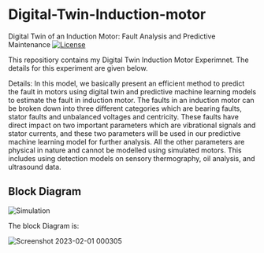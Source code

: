  
# Digital-Twin-Induction-motor
Digital Twin of an Induction Motor: Fault Analysis and Predictive Maintenance
[![License](https://img.shields.io/badge/License-MIT-blue.svg)](https://opensource.org/licenses/MIT)

This repositiory contains my Digital Twin Induction Motor Experimnet. The details for this experiment are given below.

Details:
In this model, we basically present an efficient method to predict the fault in motors using digital twin and predictive machine learning models to estimate the fault in induction motor. The faults in an induction motor can be broken down into three different categories which are bearing faults, stator faults and unbalanced voltages and centricity. These faults have direct impact on two important parameters which are vibrational signals and stator currents, and these two parameters will be used in our predictive machine learning model for further analysis. All the other parameters are physical in nature and cannot be modelled using simulated motors. This includes using detection models on sensory thermography, oil analysis, and ultrasound data.

## Block Diagram

![Simulation](https://user-images.githubusercontent.com/107636242/215853338-e7f014a0-24ca-412e-b196-205467c402f3.jpg)


The block Diagram is:

![Screenshot 2023-02-01 000305](https://user-images.githubusercontent.com/107636242/215857464-e5ee16d8-1843-4700-adc1-7cc32ffb817d.jpg)
